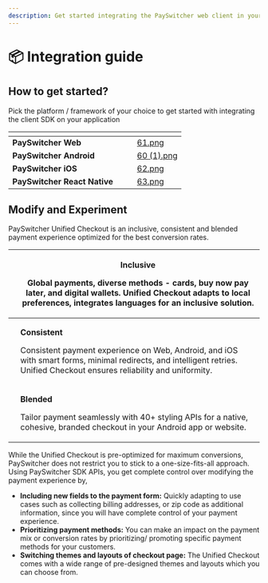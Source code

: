 ```yaml
---
description: Get started integrating the PaySwitcher web client in your app
---
```


# 📦 Integration guide

## How to get started?

Pick the platform / framework of your choice to get started with integrating the client SDK on your application

<table data-view="cards"><thead><tr><th></th><th></th><th></th><th data-hidden data-card-cover data-type="files"></th></tr></thead><tbody><tr><td><strong>PaySwitcher Web</strong></td><td></td><td></td><td><a href="../../.gitbook/assets/61.png">61.png</a></td></tr><tr><td><strong>PaySwitcher Android</strong></td><td></td><td></td><td><a href="../../.gitbook/assets/60 (1).png">60 (1).png</a></td></tr><tr><td><strong>PaySwitcher iOS</strong></td><td></td><td></td><td><a href="../../.gitbook/assets/62.png">62.png</a></td></tr><tr><td><strong>PaySwitcher React Native</strong></td><td></td><td></td><td><a href="../../.gitbook/assets/63.png">63.png</a></td></tr></tbody></table>

## Modify and Experiment

PaySwitcher Unified Checkout is an inclusive, consistent and blended payment experience optimized for the best conversion rates.

| <img src="../../.gitbook/assets/image (127).png" alt="" data-size="original"> | <p><strong>Inclusive</strong></p><p>Global payments, diverse methods - cards, buy now pay later, and digital wallets. Unified Checkout adapts to local preferences, integrates languages for an inclusive solution.</p> |
| ----------------------------------------------------------------------------- | ----------------------------------------------------------------------------------------------------------------------------------------------------------------------------------------------------------------------- |
| <img src="../../.gitbook/assets/image (128).png" alt="" data-size="original"> | <p><strong>Consistent</strong></p><p>Consistent payment experience on Web, Android, and iOS with smart forms, minimal redirects, and intelligent retries. Unified Checkout ensures reliability and uniformity.</p>      |
| <img src="../../.gitbook/assets/image (129).png" alt="" data-size="original"> | <p><strong>Blended</strong></p><p>Tailor payment seamlessly with 40+ styling APIs for a native, cohesive, branded checkout in your Android app or website.</p>                                                          |

While the Unified Checkout is pre-optimized for maximum conversions, PaySwitcher does not restrict you to stick to a one-size-fits-all approach. Using PaySwitcher SDK APIs, you get complete control over modifying the payment experience by,

* **Including new fields to the payment form:** Quickly adapting to use cases such as collecting billing addresses, or zip code as additional information, since you will have complete control of your payment experience.
* **Prioritizing payment methods:** You can make an impact on the payment mix or conversion rates by prioritizing/ promoting specific payment methods for your customers.
* **Switching themes and layouts of checkout page:** The Unified Checkout comes with a wide range of pre-designed themes and layouts which you can choose from.

